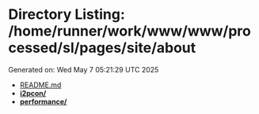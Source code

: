 # Directory Listing: /home/runner/work/www/www/processed/sl/pages/site/about
Generated on: Wed May  7 05:21:29 UTC 2025

- [README.md](README.md)
- **[i2pcon/](i2pcon/)**
- **[performance/](performance/)**
